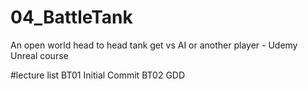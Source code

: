 # 04_BattleTank
An open world head to head tank get vs AI or another player  -  Udemy Unreal course



#lecture list
BT01 Initial Commit
BT02 GDD

